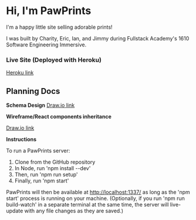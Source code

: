 # Hi, I'm PawPrints

I'm a happy little site selling adorable prints!

I was built by Charity, Eric, Ian, and Jimmy during Fullstack Academy's 1610 Software Engineering Immersive.

### Live Site (Deployed with Heroku)

<a href ="https://pawprintsstackstore.herokuapp.com/" target="_blank">Heroku link</a>

## Planning Docs

**Schema Design**
<a href="https://drive.google.com/file/d/0B3ApY822SoU9QkdJd3VPR1FOTEU/view?usp=sharing" target="_blank">Draw.io link</a>

**Wireframe/React components inheritance**

<a href ="https://drive.google.com/file/d/0B3ApY822SoU9RkpUSkFGd1JvRGc/view?usp=sharing" target="_blank">Draw.io link</a>

**Instructions**

To run a PawPrints server:
1. Clone from the GitHub repository
2. In Node, run 'npm install --dev'
3. Then, run 'npm run setup' 
4. Finally, run 'npm start'

PawPrints will then be available at <a href ="http://localhost:1337/" target="_blank">http://localhost:1337/</a> as long as the 'npm start' process is running on your machine. (Optionally, if you run 'npm run build-watch' in a separate terminal at the same time, the server will live-update with any file changes as they are saved.)

